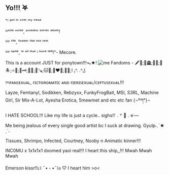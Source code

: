 ## Yo!!!ִ ࣪𖤐

"ᴵ ᵍᵒᵗ ⁱⁿ ᵒᵛᵉʳ ᵐʸ ʰᵉᵃᵈ

ᵂʰⁱᵗᵉ ⁿᵒⁱˢᵉ, ᵖʳᵒᵇˡᵉᵐ ˢᵒˡᵛᵉʳ ᵈᵉᵃᵗʰ!

ᴹʸ ˡⁱᶠᵉ, ᶠᵒᵈᵈᵉʳ ˡⁱᵏᵉ ᵗʰᵉ ʳᵉˢᵗ

ᴹʸ ˢᵖⁱᵗᵉ, ⁱˢ ᵃˡˡ ᵗʰᵃᵗ ᴵ ʰᵃᵛᵉ ˡᵉᶠᵗ!"- Mecore.

This is a account JUST for ponytown!!!ᯓ★!
![me](Ambientedetrabalho/IMG-2025308-WA0007.png)
Fandoms - 🖋️🎀;🔦🪦;🦊🩷;💭🏝️;⭐🦖;🍷🗝️;👑🍪;🌳🪚;🐱🌈;💚❤️💛;🌿🌂;! ₍^. .^₎⟆

୨ৎᴘᴀɴꜱᴇxᴜᴀʟ, ꜰɪᴄᴛᴏʀᴏᴍᴀᴛɪᴄ ᴀɴᴅ ꜰɪᴇʀɪꜱᴇxᴜᴀʟ/ᴄᴇᴘᴛᴜꜱᴇxᴜᴀʟ!!!

 Layze, Femtanyl, Sodikken, Rebzyxx, FunkyFrogBait, MSI, S3RL, Machine Girl, Sir Mix-A-Lot, Ayesha Erotica, 5mewmet and etc etc fan {¬ºཀ°}¬
 
 I HATE SCHOOL!!! Like my life is just a cycle.. sighs!!˙ . ꒷ 🍰 . 𖦹˙—

Me being jealous of every single good artist bc I suck at drawing. Gyulp˗ˏˋ★ ˎˊ˗

Tissues, Shrimpo, Infected, Courtney, Nooby n Animatic kinner!!!

INC0MU x 1x1x1x1 doomed yaoi real!!! I heart this ship,,!!! Mwah Mwah Mwah

Emerson kissr!!૮꒰ ˶• ༝ •˶꒱ა ♡ I heart him >o<

<!--
**Bleh-OuO/Bleh-OuO** is a ✨ _special_ ✨ repository because its `README.md` (this file) appears on your GitHub profile.

Here are some ideas to get you started:

- 🔭 I’m currently working on ...
- 🌱 I’m currently learning ...
- 👯 I’m looking to collaborate on ...
- 🤔 I’m looking for help with ...
- 💬 Ask me about ...
- 📫 How to reach me: ...
- 😄 Pronouns: ...
- ⚡ Fun fact: ...
-->
